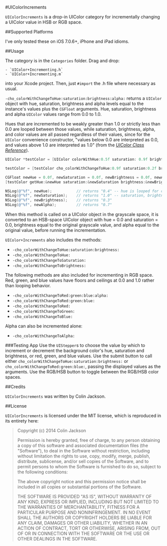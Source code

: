 #UIColorIncrements

`UIColorIncrements` is a drop-in UIColor category for incrementally changing a UIColor value in HSB or RGB space.


##Supported Platforms

I've only tested these on iOS 7.0.6+, iPhone and iPad idioms.


##Usage

The category is in the `Categories` folder. Drag and drop:

	- `UIColor+Incrementing.h`
	- `UIColor+Incrementing.m`

into your Xcode project. Then, just `#import` the .h file where necessary as usual.

`-cho_colorWithChangeToHue:saturation:brightness:alpha:` returns a `UIColor` object with hue, saturation, brightness and alpha levels equal to the instance's values plus the `CGFloat` arguments. Hue, saturation, brightness and alpha `UIColor` values range from 0.0 to 1.0. 

Hues that are incremented to be weakly greater than 1.0 or strictly less than 0.0 are looped between those values, while saturation, brightness, alpha, and color values are all passed regardless of their values, since for the `UIColor` convenience constructor, "values below 0.0 are interpreted as 0.0, and values above 1.0 are interpreted as 1.0" (from the [*UIColor Class Reference*](https://developer.apple.com/library/ios/documentation/uikit/reference/UIColor_Class/Reference/Reference.html)).

```Objective-C
UIColor *testColor = [UIColor colorWithHue:0.5f saturation: 0.9f brightness:0.5f alpha:1.0f];

testColor = [testColor cho_colorWithChangeToHue:0.9f saturation:0.2f brightness:-0.2f alpha:0.7f];

CGFloat newHue = 0.0f, newSaturation = 0.0f, newBrightness = 0.0f, newAlpha = 0.0f;
[testColor getHue:&newHue saturation:&newSaturation brightness:&newBrightness alpha:&newAlpha];

NSLog(@"%f", newHue);           // returns "0.4" -- hue is looped for consistency
NSLog(@"%f", newSaturation);    // returns "1.0" -- saturation, brightness and alpha have floors and ceilings rather than looping behavior
NSLog(@"%f", newBrightness);    // returns "0.3"
NSLog(@"%f", newAlpha);         // returns "0.7"

```

When this method is called on a UIColor object in the grayscale space, it is converted to an HSB-space UIColor object with hue = 0.0 and saturation = 0.0, brightness equal to the original grayscale value, and alpha equal to the original value, before running the incrementation.

`UIColor+Increments` also includes the methods:

- `-cho_colorWithChangeToHue:saturation:brightness:`
- `-cho_colorWithChangeToHue:`
- `-cho_colorWithChangeToSaturation:`
- `-cho_colorWithChangeToBrightness:`

The following methods are also included for incrementing in RGB space. Red, green, and blue values have floors and ceilings at 0.0 and 1.0 rather than looping behavior.

- `-cho_colorWithChangeToRed:green:blue:alpha:`
- `-cho_colorWithChangeToRed:green:blue:`
- `-cho_colorWithChangeToRed:`
- `-cho_colorWithChangeToGreen:`
- `-cho_colorWithChangeToBlue:`

Alpha can also be incremented alone:

- `-cho_colorWithChangeToAlpha:`

###Testing App
Use the `UIStepper`s to choose the value by which to increment or decrement the background color's hue, saturation and brightness, or red, green, and blue values. Use the submit button to call either `cho_colorWithChangeToHue:saturation:brightness:` or `cho_colorWithChangeToRed:green:blue:`, passing the displayed values as the arguments. Use the RGB/HSB button to toggle between the RGB/HSB color spaces.


##Credits

`UIColorIncrements` was written by Colin Jackson.


##License

`UIColorIncrements` is licensed under the MIT license, which is reproduced in its entirety here:

> Copyright (c) 2014 Colin Jackson
> 
> Permission is hereby granted, free of charge, to any person obtaining a copy of this software and associated documentation files (the "Software"), to deal in the Software without restriction, including without limitation the rights to use, copy, modify, merge, publish, distribute, sublicense, and/or sell copies of the Software, and to permit persons to whom the Software is furnished to do so, subject to the following conditions:
> 
> The above copyright notice and this permission notice shall be included in all copies or substantial portions of the Software.
> 
> THE SOFTWARE IS PROVIDED "AS IS", WITHOUT WARRANTY OF ANY KIND, EXPRESS OR IMPLIED, INCLUDING BUT NOT LIMITED TO THE WARRANTIES OF MERCHANTABILITY, FITNESS FOR A PARTICULAR PURPOSE AND NONINFRINGEMENT. IN NO EVENT SHALL THE AUTHORS OR COPYRIGHT HOLDERS BE LIABLE FOR ANY CLAIM, DAMAGES OR OTHER LIABILITY, WHETHER IN AN ACTION OF CONTRACT, TORT OR OTHERWISE, ARISING FROM, OUT OF OR IN CONNECTION WITH THE SOFTWARE OR THE USE OR OTHER DEALINGS IN THE SOFTWARE.